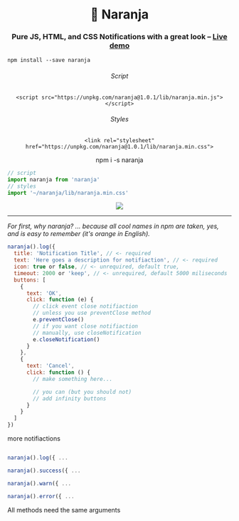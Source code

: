 


<h1 align="center">🍊 Naranja</h1>

<h3 align="center">Pure JS, HTML, and CSS Notifications with a great look – <a href="https://e1016.github.io/naranja-demo/">Live demo</a></h3>


`npm install --save naranja`


<h6 align="center">Script</h6>
<p align="center">
<code>&lt;script src="https://unpkg.com/naranja@1.0.1/lib/naranja.min.js">&lt;/script&gt;</code>
</p>
<h6 align="center">Styles</h6>
<p align="center">
<code>&lt;link rel="stylesheet" href="https://unpkg.com/naranja@1.0.1/lib/naranja.min.css"&gt;</code>
</p>
<p align="center">npm i -s naranja</p>


```js
// script
import naranja from 'naranja'
// styles
import '~/naranja/lib/naranja.min.css'
```
<p align="center">
  <img src="https://i.imgur.com/8vWYkFd.gif" />
<p>

---

_For first, why naranja? ... because all cool names in npm are taken, yes, and is easy to remember (it's orange in English)._

```js
naranja().log({
  title: 'Notification Title', // <- required
  text: 'Here goes a description for notifiaction', // <- required
  icon: true or false, // <- unrequired, default true,
  timeout: 2000 or 'keep', // <- unrequired, default 5000 miliseconds
  buttons: [
    {
      text: 'OK',
      click: function (e) {
        // click event close notifiaction
        // unless you use preventClose method
        e.preventClose()
        // if you want close notifiaction
        // manually, use closeNotification
        e.closeNotification()
      }
    },
    {
      text: 'Cancel',
      click: function () {
        // make something here...

        // you can (but you should not)
        // add infinity buttons
      }
    }
  ]
})
```

more notifiactions

```js

naranja().log({ ...

naranja().success({ ...

naranja().warn({ ...

naranja().error({ ...

```

All methods need the same arguments
